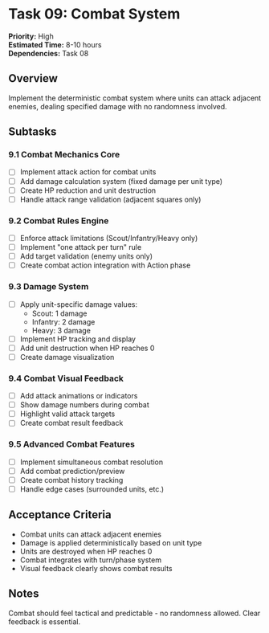 # Task 09: Combat System

**Priority:** High  
**Estimated Time:** 8-10 hours  
**Dependencies:** Task 08  

## Overview
Implement the deterministic combat system where units can attack adjacent enemies, dealing specified damage with no randomness involved.

## Subtasks

### 9.1 Combat Mechanics Core
- [ ] Implement attack action for combat units
- [ ] Add damage calculation system (fixed damage per unit type)
- [ ] Create HP reduction and unit destruction
- [ ] Handle attack range validation (adjacent squares only)

### 9.2 Combat Rules Engine
- [ ] Enforce attack limitations (Scout/Infantry/Heavy only)
- [ ] Implement "one attack per turn" rule
- [ ] Add target validation (enemy units only)
- [ ] Create combat action integration with Action phase

### 9.3 Damage System
- [ ] Apply unit-specific damage values:
  - Scout: 1 damage
  - Infantry: 2 damage  
  - Heavy: 3 damage
- [ ] Implement HP tracking and display
- [ ] Add unit destruction when HP reaches 0
- [ ] Create damage visualization

### 9.4 Combat Visual Feedback
- [ ] Add attack animations or indicators
- [ ] Show damage numbers during combat
- [ ] Highlight valid attack targets
- [ ] Create combat result feedback

### 9.5 Advanced Combat Features
- [ ] Implement simultaneous combat resolution
- [ ] Add combat prediction/preview
- [ ] Create combat history tracking
- [ ] Handle edge cases (surrounded units, etc.)

## Acceptance Criteria
- Combat units can attack adjacent enemies
- Damage is applied deterministically based on unit type
- Units are destroyed when HP reaches 0
- Combat integrates with turn/phase system
- Visual feedback clearly shows combat results

## Notes
Combat should feel tactical and predictable - no randomness allowed. Clear feedback is essential.